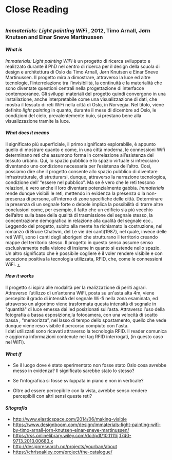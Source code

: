 # Close Reading <h1>

### __*Immaterials: Light painting WiFi*__ , 2012, Timo Arnall, Jørn Knutsen and Einar Sneve Martinussen

#### *What is*

_Immaterials: Light painting WiFi_ è un progetto di ricerca sviluppato e realizzato durante il PhD nel centro di ricerca per il design della scuola di design e architettura di Oslo da  Timo Arnall, Jørn Knutsen e Einar Sneve Martinussen. 
Il progetto mira a dimostrare, attraverso la luce ed altre tecnologie, l’interrelazione tra l’invisibilità, la continuità e la materialità che sono diventate questioni centrali nella progettazione di interfacce contemporanee. Gli sviluppi materiali del progetto quindi convergono in una installazione, anche interpretabile come una visualizzazione di dati, che mostra il tessuto di reti WiFi nella città di Oslo, in Norvegia. Nel titolo, viene definito _light painting_ in quanto, durante il mese di dicembre ad Oslo, le condizioni del cielo, prevalentemente buio, si prestano bene alla visualizzazione tramite la luce. 

#### *What does it means*

Il significato più superficiale, il primo significato esplorablile, è appunto quello di mostrare quanto e come, in una città moderna, le connessioni Wifi determinano reti che assumono forma in correlazione all’esistenza del tessuto urbano. 
Qui, lo spazio pubblico e lo spazio virtuale si intrecciano diventando uno condizione necessaria per l’esistenza dell’altro. Così, possiamo dire che il progetto consente allo spazio pubblico di diventare infrastrutturale, di strutturarsi, dunque, attraverso la narrazione tecnologica, condizione dell’ “essere nel pubblico”. 
Ma se è vero che le reti tessono relazioni, è vero anche il loro diventare potenzialmente gabbia. _Immaterials_ rende dunque visibili le reti, mettendo in evidenza la presenza o la non-presenza di persone, all’interno di zone specifiche delle città. Determinare la presenza di un segnale forte o debole implica la possibilità di trarre altre conclusioni come, per esempio, il fatto che un edificio sia più vecchio dell’altro sulla base della qualità di trasmissione del segnale stesso, la concentrazione demografica in relazione alla qualità del segnale ecc.. 
Leggendo del progetto, subito alla mente ha richiamato la costruzione, nel romanzo di Bruce Chatwin, del Le vie dei canti(1987), nel quale, invece delle reti WiFi, sono i canti degli aborigeni che strutturano il territorio creando mappe del territorio stesso. Il progetto in questo senso assume senso esclusivamente nella visione di insieme in quanto si estende nello spazio. Un altro significato che è possibile cogliere è il voler rendere visibile e con accezione positiva la tecnologia utilizzata, RFID, che, come le connessioni WiFi. [+](https://chrisoakley.com/project/the-catalogue/)

#### *How it works*

Il progetto si ispira alle modalità per la realizzazione di periti agrari. Attraverso l’utilizzo di un’antenna WiFi, posta su un'asta alta 4m, viene percepito il grado di intensità del segnale Wi-fi nella zona esaminata, ed attraverso un algoritmo viene trasformata questa intensità di segnale in "quantità" di luce emessa dai led posizionati sull'asta. 
Attraverso l’uso della fotografia a bassa esposizione,la fotocamera, con una velocità di scatto  bassa , “memorizza”, nel lasso di tempo dello spostamento, quello che vede dunque viene reso visibile il percorso compiuto con l'asta.  
I dati utilizzati sono ricavati attraverso la tecnologia RFID. Il reader comunica e aggiorna informazioni contenute nei tag RFID interrogati, (in questo caso nel WiFi).


#### *What if*


- Se il luogo dove è stato sperimentato non fosse stato Oslo cosa avrebbe messo in evidenza? Il significato sarebbe stato lo stesso? 

- Se l’infografica si fosse sviluppata in piano e non in verticale?

- Oltre ad essere percepibile con la vista, avrebbe senso rendere percepibili con altri sensi queste reti?



#### *Sitografia*

- http://www.elasticspace.com/2014/06/making-visible
- https://www.designboom.com/design/immaterials-light-painting-wifi-by-timo-arnall-jorn-knutsen-einar-sneve-martinussen/
- https://rss.onlinelibrary.wiley.com/doi/pdf/10.1111/j.1740-9713.2013.00683.x
- http://designresearch.no/projects/yourban/about
- https://chrisoakley.com/project/the-catalogue/
